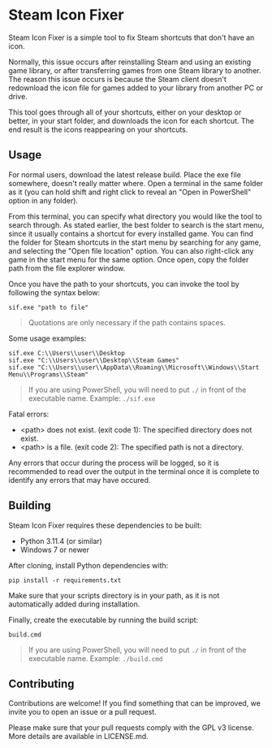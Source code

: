 # Steam Icon Fixer

Steam Icon Fixer is a simple tool to fix Steam shortcuts that don't have an icon.

Normally, this issue occurs after reinstalling Steam and using an existing game
library, or after transferring games from one Steam library to another. The reason
this issue occurs is because the Steam client doesn't redownload the icon file
for games added to your library from another PC or drive.

This tool goes through all of your shortcuts, either on your desktop or better,
in your start folder, and downloads the icon for each shortcut. The end result
is the icons reappearing on your shortcuts.

## Usage

For normal users, download the latest release build. Place the exe file somewhere,
doesn't really matter where. Open a terminal in the same folder as it (you can hold
shift and right click to reveal an "Open in PowerShell" option in any folder).

From this terminal, you can specify what directory you would like the tool to search
through. As stated earlier, the best folder to search is the start menu, since it
usually contains a shortcut for every installed game. You can find the folder for
Steam shortcuts in the start menu by searching for any game, and selecting the
"Open file location" option. You can also right-click any game in the start menu
for the same option. Once open, copy the folder path from the file explorer window.

Once you have the path to your shortcuts, you can invoke the tool by following the
syntax below:

```shell
sif.exe "path to file"
```

> Quotations are only necessary if the path contains spaces.

Some usage examples:

```shell
sif.exe C:\\Users\\user\\Desktop
sif.exe "C:\\Users\\user\\Desktop\\Steam Games"
sif.exe "C:\\Users\\user\\AppData\\Roaming\\Microsoft\\Windows\\Start Menu\\Programs\\Steam"
```

> If you are using PowerShell, you will need to put `./` in front of the executable
name. Example: `./sif.exe`

Fatal errors:

- \<path> does not exist. (exit code 1): The specified directory does not exist.
- \<path> is a file. (exit code 2): The specified path is not a directory.

Any errors that occur during the process will be logged, so it is recommended to
read over the output in the terminal once it is complete to identify any errors
that may have occured.

## Building

Steam Icon Fixer requires these dependencies to be built:

- Python 3.11.4 (or similar)
- Windows 7 or newer

After cloning, install Python dependencies with:

```shell
pip install -r requirements.txt
```

Make sure that your scripts directory is in your path, as it is not automatically
added during installation.

Finally, create the executable by running the build script:

```shell
build.cmd
```

> If you are using PowerShell, you will need to put `./` in front of the executable
name. Example: `./build.cmd`

## Contributing

Contributions are welcome! If you find something that can be improved, we invite
you to open an issue or a pull request.

Please make sure that your pull requests comply with the GPL v3 license. More
details are available in LICENSE.md.
